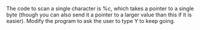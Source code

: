The code to scan a single character is %c, which takes a pointer to a single byte
(though you can also send it a pointer to a larger value than this if it is easier).
Modify the program to ask the user to type Y to keep going.
